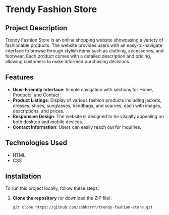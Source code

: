 # Trendy Fashion Store

## Project Description
Trendy Fashion Store is an online shopping website showcasing a variety of fashionable products. The website provides users with an easy-to-navigate interface to browse through stylish items such as clothing, accessories, and footwear. Each product comes with a detailed description and pricing, allowing customers to make informed purchasing decisions.

## Features
- **User-Friendly Interface**: Simple navigation with sections for Home, Products, and Contact.
- **Product Listings**: Display of various fashion products including jackets, dresses, shoes, sunglasses, handbags, and scarves, each with images, descriptions, and prices.
- **Responsive Design**: The website is designed to be visually appealing on both desktop and mobile devices.
- **Contact Information**: Users can easily reach out for inquiries.

## Technologies Used
- HTML
- CSS

## Installation
To run this project locally, follow these steps:

1. **Clone the repository** (or download the ZIP file):
   ```bash
   git clone https://github.com/sehharrr/trendy-fashion-store.git
